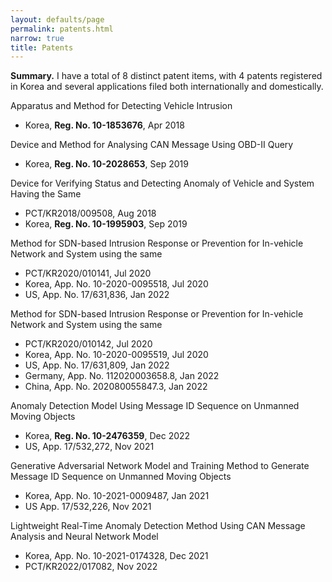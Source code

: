 ```yaml
---
layout: defaults/page
permalink: patents.html
narrow: true
title: Patents
---
```


**Summary.** I have a total of 8 distinct patent items, with 4 patents registered in Korea and several applications filed both internationally and domestically.

Apparatus and Method for Detecting Vehicle Intrusion
- Korea, **Reg. No. 10-1853676**, Apr 2018

Device and Method for Analysing CAN Message Using OBD-II Query
- Korea, **Reg. No. 10-2028653**, Sep 2019

Device for Verifying Status and Detecting Anomaly of Vehicle and System Having the Same
- PCT/KR2018/009508, Aug 2018
- Korea, **Reg. No. 10-1995903**, Sep 2019

Method for SDN-based Intrusion Response or Prevention for In-vehicle Network and System using the same
- PCT/KR2020/010141, Jul 2020
- Korea, App. No. 10-2020-0095518, Jul 2020
- US, App. No. 17/631,836, Jan 2022

Method for SDN-based Intrusion Response or Prevention for In-vehicle Network and System using the same
- PCT/KR2020/010142, Jul 2020
- Korea, App. No. 10-2020-0095519, Jul 2020
- US, App. No. 17/631,809, Jan 2022
- Germany, App. No. 112020003658.8, Jan 2022
- China, App. No. 202080055847.3, Jan 2022

Anomaly Detection Model Using Message ID Sequence on Unmanned Moving Objects
- Korea, **Reg. No. 10-2476359**, Dec 2022
- US, App. 17/532,272, Nov 2021

Generative Adversarial Network Model and Training Method to Generate Message ID Sequence on Unmanned Moving Objects
- Korea, App. No. 10-2021-0009487, Jan 2021
- US App. 17/532,226, Nov 2021

Lightweight Real-Time Anomaly Detection Method Using CAN Message Analysis and Neural Network Model
- Korea, App. No. 10-2021-0174328, Dec 2021
- PCT/KR2022/017082, Nov 2022